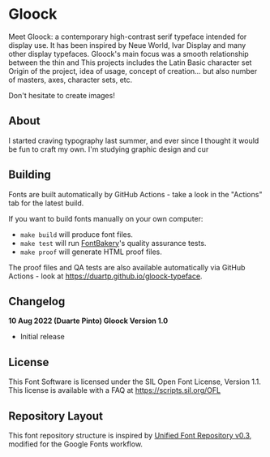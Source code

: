 # Gloock

Meet Gloock: a contemporary high-contrast serif typeface intended for display use. 
It has been inspired by Neue World, Ivar Display and many other display typefaces. Gloock's main focus was a smooth relationship between the thin and 
This projects includes the Latin Basic character set
Origin of the project, idea of usage, concept of creation… but also number of masters, axes, character sets, etc.

Don't hesitate to create images!

## About

I started craving typography last summer, and ever since I thought it would be fun to craft my own. I'm studying graphic design and cur

## Building

Fonts are built automatically by GitHub Actions - take a look in the "Actions" tab for the latest build.

If you want to build fonts manually on your own computer:

* `make build` will produce font files.
* `make test` will run [FontBakery](https://github.com/googlefonts/fontbakery)'s quality assurance tests.
* `make proof` will generate HTML proof files.

The proof files and QA tests are also available automatically via GitHub Actions - look at https://duartp.github.io/gloock-typeface.

## Changelog

**10 Aug 2022 (Duarte Pinto) Gloock Version 1.0**
- Initial release

## License

This Font Software is licensed under the SIL Open Font License, Version 1.1.
This license is available with a FAQ at
https://scripts.sil.org/OFL

## Repository Layout

This font repository structure is inspired by [Unified Font Repository v0.3](https://github.com/unified-font-repository/Unified-Font-Repository), modified for the Google Fonts workflow.
